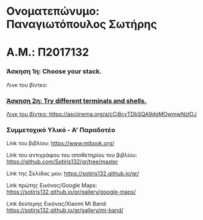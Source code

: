 # Ονοματεπώνυμο: Παναγιωτόπουλος Σωτήρης

# Α.Μ.: Π2017132


### Άσκηση 1η: Choose your stack.
Λινκ του βίντεο: <a href='https://asciinema.org/a/JzgXlwW9wqoqHyieSvhASNx3J'>

### Άσκηση 2η: Try different terminals and shells.
Λινκ του βίντεο: https://asciinema.org/a/cCi8cyTDbSQA9dgMOwmwNzIOJ

### Συμμετοχικό Υλικό - Α' Παραδοτέο
Link του βιβλίου: https://www.mibook.org/ 

Link του αντιγράφου του αποθετηρίου του βιβλίου: https://github.com/Sotiris132/gr/tree/master

Link της Σελίδας μου: https://sotiris132.github.io/gr/

Link πρώτης Εικόνας/Google Maps: https://sotiris132.github.io/gr/gallery/google-maps/

Link δεύτερης Εικόνας/Xiaomi Mi Band: https://sotiris132.github.io/gr/gallery/mi-band/

